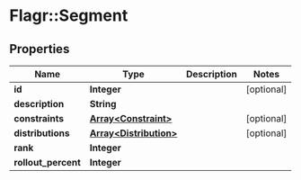 # Flagr::Segment

## Properties
Name | Type | Description | Notes
------------ | ------------- | ------------- | -------------
**id** | **Integer** |  | [optional] 
**description** | **String** |  | 
**constraints** | [**Array&lt;Constraint&gt;**](Constraint.md) |  | [optional] 
**distributions** | [**Array&lt;Distribution&gt;**](Distribution.md) |  | [optional] 
**rank** | **Integer** |  | 
**rollout_percent** | **Integer** |  | 


